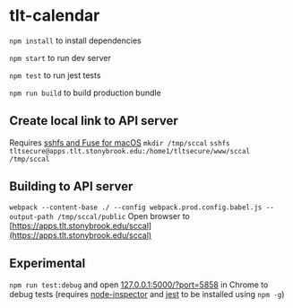 # tlt-calendar

`npm install` to install dependencies

`npm start` to run dev server

`npm test` to run jest tests

`npm run build` to build production bundle

## Create local link to API server
Requires [sshfs and Fuse for macOS](https://osxfuse.github.io/)
`mkdir /tmp/sccal`
`sshfs tltsecure@apps.tlt.stonybrook.edu:/home1/tltsecure/www/sccal /tmp/sccal`

## Building to API server
`webpack --content-base ./ --config webpack.prod.config.babel.js --output-path /tmp/sccal/public`
Open browser to [https://apps.tlt.stonybrook.edu/sccal](https://apps.tlt.stonybrook.edu/sccal)

## Experimental
`npm run test:debug` and open [127.0.0.1:5000/?port=5858](http://127.0.0.1:5000/?port=5858) in Chrome to debug tests (requires [node-inspector](https://github.com/node-inspector/node-inspector) and [jest](https://facebook.github.io/jest) to be installed using `npm -g`)
